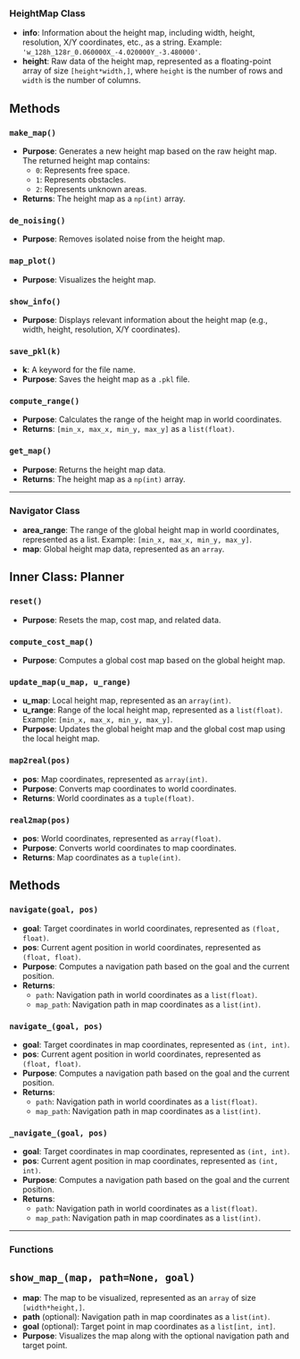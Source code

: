 ### HeightMap Class

- **info**: Information about the height map, including width, height, resolution, X/Y coordinates, etc., as a string. Example: `'w_128h_128r_0.060000X_-4.020000Y_-3.480000'`.
- **height**: Raw data of the height map, represented as a floating-point array of size `[height*width,]`, where `height` is the number of rows and `width` is the number of columns.

## Methods

### `make_map()`
- **Purpose**: Generates a new height map based on the raw height map. The returned height map contains:
  - `0`: Represents free space.
  - `1`: Represents obstacles.
  - `2`: Represents unknown areas.
- **Returns**: The height map as a `np(int)` array.

### `de_noising()`
- **Purpose**: Removes isolated noise from the height map.

### `map_plot()`
- **Purpose**: Visualizes the height map.

### `show_info()`
- **Purpose**: Displays relevant information about the height map (e.g., width, height, resolution, X/Y coordinates).

### `save_pkl(k)`
- **k**: A keyword for the file name.
- **Purpose**: Saves the height map as a `.pkl` file.

### `compute_range()`
- **Purpose**: Calculates the range of the height map in world coordinates.
- **Returns**: `[min_x, max_x, min_y, max_y]` as a `list(float)`.

### `get_map()`
- **Purpose**: Returns the height map data.
- **Returns**: The height map as a `np(int)` array.

---

### Navigator Class

- **area_range**: The range of the global height map in world coordinates, represented as a list. Example: `[min_x, max_x, min_y, max_y]`.
- **map**: Global height map data, represented as an `array`.

## Inner Class: Planner

### `reset()`
- **Purpose**: Resets the map, cost map, and related data.

### `compute_cost_map()`
- **Purpose**: Computes a global cost map based on the global height map.

### `update_map(u_map, u_range)`
- **u_map**: Local height map, represented as an `array(int)`.
- **u_range**: Range of the local height map, represented as a `list(float)`. Example: `[min_x, max_x, min_y, max_y]`.
- **Purpose**: Updates the global height map and the global cost map using the local height map.

### `map2real(pos)`
- **pos**: Map coordinates, represented as `array(int)`.
- **Purpose**: Converts map coordinates to world coordinates.
- **Returns**: World coordinates as a `tuple(float)`.

### `real2map(pos)`
- **pos**: World coordinates, represented as `array(float)`.
- **Purpose**: Converts world coordinates to map coordinates.
- **Returns**: Map coordinates as a `tuple(int)`.

## Methods

### `navigate(goal, pos)`
- **goal**: Target coordinates in world coordinates, represented as `(float, float)`.
- **pos**: Current agent position in world coordinates, represented as `(float, float)`.
- **Purpose**: Computes a navigation path based on the goal and the current position.
- **Returns**: 
  - `path`: Navigation path in world coordinates as a `list(float)`.
  - `map_path`: Navigation path in map coordinates as a `list(int)`.

### `navigate_(goal, pos)`
- **goal**: Target coordinates in map coordinates, represented as `(int, int)`.
- **pos**: Current agent position in world coordinates, represented as `(float, float)`.
- **Purpose**: Computes a navigation path based on the goal and the current position.
- **Returns**: 
  - `path`: Navigation path in world coordinates as a `list(float)`.
  - `map_path`: Navigation path in map coordinates as a `list(int)`.

### `_navigate_(goal, pos)`
- **goal**: Target coordinates in map coordinates, represented as `(int, int)`.
- **pos**: Current agent position in map coordinates, represented as `(int, int)`.
- **Purpose**: Computes a navigation path based on the goal and the current position.
- **Returns**: 
  - `path`: Navigation path in world coordinates as a `list(float)`.
  - `map_path`: Navigation path in map coordinates as a `list(int)`.

---

### Functions

## `show_map_(map, path=None, goal)`
- **map**: The map to be visualized, represented as an `array` of size `[width*height,]`.
- **path** (optional): Navigation path in map coordinates as a `list(int)`.
- **goal** (optional): Target point in map coordinates as a `list[int, int]`.
- **Purpose**: Visualizes the map along with the optional navigation path and target point.